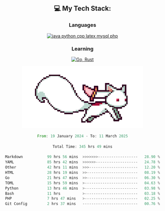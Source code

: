 
<div align="center">
<br>

## 💻 My Tech Stack:

### Languages

[![java python cpp latex mysql php](https://skillicons.dev/icons?i=java,python,cpp,latex,mysql,php)](https://skillicons.dev)

### Learning

[![Go, Rust](https://skillicons.dev/icons?i=go,rust)](https://skillicons.dev)

<center>

<img src="kyubey.gif" alt="Alt-Text" title="" >

</center>


<!--START_SECTION:waka-->

```rust
From: 19 January 2024 - To: 11 March 2025

Total Time: 345 hrs 49 mins

Markdown           99 hrs 56 mins  >>>>>>>------------------   28.90 %
YAML               85 hrs 42 mins  >>>>>>-------------------   24.78 %
Other              42 hrs 11 mins  >>>----------------------   12.20 %
HTML               28 hrs 19 mins  >>-----------------------   08.19 %
Go                 21 hrs 47 mins  >>-----------------------   06.30 %
TOML               15 hrs 59 mins  >------------------------   04.63 %
Python             13 hrs 46 mins  >------------------------   03.98 %
Bash               11 hrs          >------------------------   03.18 %
PHP                7 hrs 47 mins   >------------------------   02.25 %
Git Config         2 hrs 37 mins   -------------------------   00.76 %
```

<!--END_SECTION:waka-->
